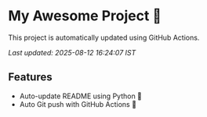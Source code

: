 # My Awesome Project 🚀

This project is automatically updated using GitHub Actions.

_Last updated: 2025-08-12 16:24:07 IST_

## Features
- Auto-update README using Python 🐍
- Auto Git push with GitHub Actions 🤖
